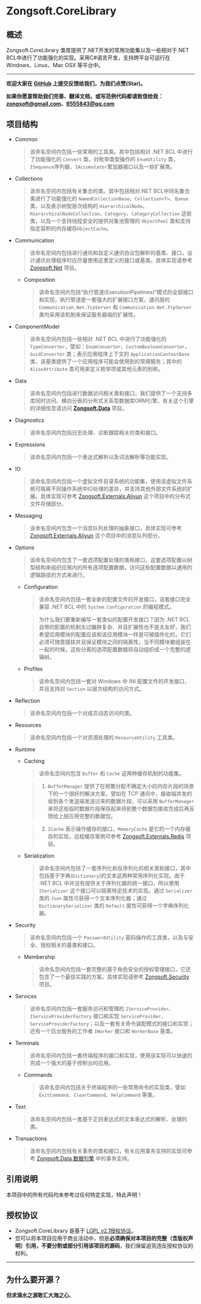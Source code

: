 Zongsoft.CoreLibrary
====================

## 概述

Zongsoft.CoreLibrary 类库提供了.NET开发的常用功能集以及一些相对于.NET BCL中进行了功能强化的实现。采用C#语言开发，支持跨平台可运行在 Windows、Linux、Mac OSX 等平台中。

-----

**欢迎大家在 [GitHub](https://githug.com/Zongsoft) 上提交反馈给我们，为我们点赞(Star)。**

**如果你愿意帮助我们完善、翻译文档，或写范例代码都请致信给我：<zongsoft@gmail.com>、<9555843@qq.com>**


## 项目结构

- Common
	> 该命名空间内包括一些常用的工具类。其中包括相对 .NET BCL 中进行了功能强化的 `Convert` 类，对枚举类型操作的 `EnumUtility` 类，`ISequence`序列器、`IAccumulator`累加器接口以及一些扩展类。

- Collections
	> 该命名空间内包括有关集合的类。其中包括相对.NET BCL中同名集合类进行了功能强化的 `NamedCollectionBase`、`Collection<T>`、`Queue` 类，以及表示树型层次结构的 `HierarchicalNode`、`HierarchicalNodeCollection`、`Category`、`CategoryCollection` 这些类，以及一个支持线程安全的提供对象池管理的 `ObjectPool` 类和支持指定容积的内存缓存`ObjectCache`。

- Communication
	> 该命名空间内包括进行通讯和自定义通讯协议包解析的基类、接口，设计通讯处理程序时应尽量使用这里定义的接口或基类。具体实现请参考 [Zongsoft.Net](https://github.com/Zongsoft/Zongsoft.Net) 项目。

	- Composition
		> 该命名空间内包括“执行管道(ExecutionPipelines)”模式的全部接口和实现，执行管道是一套强大的扩展接口方案，通讯层的 `Communication.Net.TcpServer` 和 `Communication.Net.FtpServer` 类均采用该机制来保证服务器端的扩展性。

- ComponentModel
	> 该命名空间内包括一些相对 .NET BCL 中进行了功能强化的 `TypeConverter`，譬如：`EnumConverter`、`CustomBooleanConverter`、`GuidConverter` 类；表示应用程序上下文的 `ApplicationContextBase` 类，该基类提供了一个应用程序可能会使用到的常用服务；其中的 `AliasAttribute` 类可用来定义枚举项或其他元素的别称。

- Data
	> 该命名空间内包括进行数据访问相关类和接口，我们提供了一个支持多库同时访问、横向分表的分布式关系型数据库ORM引擎，有关这个引擎的详细信息请访问 **[Zongsoft.Data](https://github.com/Zongsoft/Zongsoft.Data)** 项目。

- Diagnostics
	> 该命名空间内包括日志处理、诊断跟踪相关的类和接口。

- Expressions
	> 该命名空间内包括一个表达式解析以及词法解析等功能实现。

- IO
	> 该命名空间内包括一个虚拟文件目录系统的功能集，使用该虚拟文件系统可隔离不同操作系统中IO处理的差异，并支持其他外部文件系统的扩展。具体实现可参考 [Zongsoft.Externals.Aliyun](https://github.com/Zongsoft/Zongsoft.Externals.Aliyun) 这个项目中的分布式文件存储部分。

- Messaging
	> 该命名空间内包含一个消息队列处理的抽象接口，具体实现可参考 [Zongsoft.Externals.Aliyun](https://github.com/Zongsoft/Zongsoft.Externals.Aliyun) 这个项目中的消息队列部分。

- Options
	> 该命名空间内包含了一套选项配置处理的类和接口，这套选项配置以树型结构来组织应用内的所有选项配置数据，访问这些配置数据以通用的逻辑路径的方式来进行。

	- Configuration
		> 该命名空间内包括一套全新的配置文件的开发接口，该套接口完全兼容 .NET BCL 中的 `System.Configuration` 的编程模式。

		> 为什么我们要重新编写一套类似的配置开发接口？因为 .NET BCL 自带的配置的机制太过臃肿复杂、并且扩展性也不是太友好，我们希望应用模块的配置应该和该应用模块一样是可被插件化的，它们必须可随意插拔并且保证模块之间的隔离性，当不同模块被组装在一起的时候，这些分离的选项配置数据将自动组织成一个完整的逻辑树。

	- Profiles
		> 该命名空间内包括一套对 Windows 中 INI 配置文件的开发接口，并且支持对 `Section` 以层次结构的访问方式。

- Reflection
	> 该命名空间内包括一个对成员动态访问的类。

- Resources
	> 该命名空间内包括一个对资源处理的 `ResourceUtility` 工具类。

- Runtime
	- Caching
		> 该命名空间内包含 `Buffer` 和 `Cache` 这两种缓存机制的功能集。

		> 1. `BufferManager` 提供了在频繁分配不确定大小的内存片段的场景下的一个很好的解决方案，譬如在 TCP 通讯中，接收端并发的收到各个发送端发送过来的数据片段，可以采用 `BufferManager` 来将这些临时数据片段保存起来待到整个数据包接收完成后再反馈给上层应用完整的数据包。

		> 2. `ICache` 表示操作缓存的接口，`MemoryCache` 是它的一个内存缓存的实现，远程缓存案例可参考 [Zongsoft.Externals.Redis](https://github.com/Zongsoft/Zongsoft.Externals.Redis) 项目。

	- Serialization
		> 该命名空间内包括了一套序列化和反序列化的相关类和接口，其中包括基于字典(`Dictionary`)的文本这两种常用序列化实现。由于 .NET BCL 中并没有提供关于序列化器的统一接口，所以使用 `ISerializer` 这个接口可以隔离特定技术的实现。通过 `Serializer` 类的 `Json` 属性可获得一个文本序列化器；通过 `DictionarySerializer` 类的 `Default` 属性可获得一个字典序列化器。

- Security
	> 该命名空间内包括一个 `PasswordUtility` 密码操作的工具类，以及与安全、授权相关的基类和接口。

	- Membership
		> 该命名空间内包括一套完整的基于角色安全的授权管理接口，它还包含了一个最佳实践的方案。具体实现请参考 [Zongsoft.Security](https://github.com/Zongsoft/Zongsoft.Security) 项目。

- Services
	> 该命名空间内包括一套服务访问和管理的 `IServiceProvider`、`IServiceProviderFactory` 接口和实现 `ServiceProvider`、`ServiceProviderFactory`；以及一套有关命令装配模式的接口和实现；还有一个后台服务的工作者 `IWorker` 接口和 `WorkerBase` 基类。

- Terminals
	> 该命名空间内包括一套终端程序的接口和实现，使用该实现可以快速的完成一个强大的基于控制台的应用。

	- Commands
		> 该命名空间内包括关于终端程序的一些常用命令的实现类，譬如 `ExitCommand`、`ClearCommand`、`HelpCommand` 等类。

- Text
	> 该命名空间内包括一套基于正则表达式的文本表达式的解析、处理的类。

- Transactions
	> 该命名空间内包括有关事务的类和接口，有关应用事务支持的实现可参考 [Zongsoft.Data 数据引擎](https://github.com/Zongsoft/Zongsoft.Data) 中的事务支持。


## 引用说明

本项目中的所有代码均未参考过任何特定实现，特此声明！

## 授权协议

- Zongsoft.CoreLibrary 是基于 [LGPL v2.1授权协议](http://www.gnu.org/licenses/lgpl-2.1.html)。
- 您可以将本项目应用于商业活动中，但是**必须确保对本项目的完整（含版权声明）引用，不要分割或部分引用该项目的源码**，我们保留追究违反授权协议的权利。

------------

## 为什么要开源？

**但求滴水之源敢汇大海之心**。
